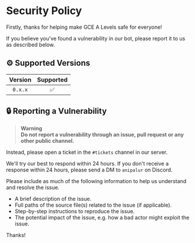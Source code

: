 # Security Policy

Firstly, thanks for helping make GCE A Levels safe for everyone!

If you believe you've found a vulnerability in our bot, please report it to us as described below.

## ⚙️ Supported Versions

| Version | Supported |
| :-----: | :-------: |
| `0.x.x` |    ✅     |

## 🔒 Reporting a Vulnerability

> **Warning**  
> **Do not report a vulnerability through an issue, pull request or any other public channel.**

Instead, please open a ticket in the `#tickets` channel in our server.

We'll try our best to respond within 24 hours.
If you don't receive a response within 24 hours, please send a DM to `anipalur` on Discord.

Please include as much of the following information to help us understand and resolve the issue.

- A brief description of the issue.
- Full paths of the source file(s) related to the issue (if applicable).
- Step-by-step instructions to reproduce the issue.
- The potential impact of the issue, e.g. how a bad actor might exploit the issue.

Thanks!
